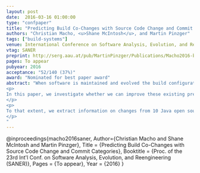 ```yaml
---
layout: post
date:  2016-03-16 01:00:00
type: "confpaper"
title: "Predicting Build Co-Changes with Source Code Change and Commit Categories"
authors: "Christian Macho, <u>Shane McIntosh</u>, and Martin Pinzger"
tags: ["build-systems"]
venue: International Conference on Software Analysis, Evolution, and Reengineering
vtag: SANER
preprint: http://serg.aau.at/pub/MartinPinzger/Publications/Macho2016-buildcochanges.pdf
pages: To appear
pubyear: 2016
acceptance: "52/140 (37%)"
award: "Nominated for best paper award"
abstract: "When software is maintained and evolved the build configuration also needs to be updated. Knowing when to update the build configuration is typically done manually with the risk of missing an update and breaking the build. To mitigate this risk, previous work has investigated prediction models to help developers to identify commits that will likely involve an update of the build configuration.
<p>
In this paper, we investigate whether we can improve these existing prediction models by taking into account detailed information on source code changes and commit categories. Our main hypothesis is that such detailed information on changes will significantly improve the prediction of build co-changes.
</p>
<p>
To that extent, we extract information on changes from 10 Java open source projects and use a random forest classifier to train models that predict build co-changes within and across projects. Our results show significant improvements over existing prediction models: the AUC for intra- and cross-project prediction improves by 11.54% and 9.46% respectively. In addition, we investigate advanced resampling techniques to explore the effect of unbalanced data on our models. The results show that SMOTE can particularly improve prediction models with low performance that were trained on unbalanced data. Our models improve the prediction and enable a better understanding of build co-changes.
</p>
"
---
```

@inproceedings{macho2016saner,
	Author={Christian Macho and Shane McIntosh and Martin Pinzger},
	Title = {Predicting Build Co-Changes with Source Code Change and Commit Categories},
	Booktitle = {Proc. of the 23rd Int'l Conf. on Software Analysis, Evolution, and Reengineering (SANER)},
	Pages = {To appear},
	Year = {2016}
}
